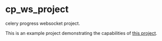 # cp_ws_project
celery progress websocket project. 

This is an example project demonstrating the capabilities of [this project](https://github.com/czue/celery-progress). 
